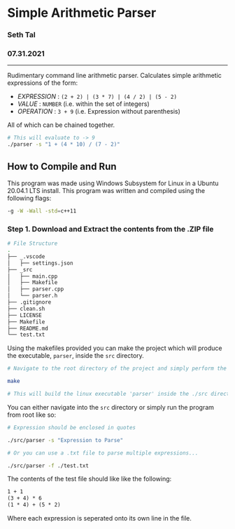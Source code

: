 # Simple Arithmetic Parser

### Seth Tal

### 07.31.2021

---

Rudimentary command line arithmetic parser. Calculates simple arithmetic expressions of the form:

* *EXPRESSION* : `(2 + 2) | (3 * 7) | (4 / 2) | (5 - 2)`
* *VALUE* : `NUMBER` (i.e. within the set of integers)
* *OPERATION* : `3 + 9` (i.e. Expression without parenthesis)

All of which can be chained together.

```sh
# This will evaluate to -> 9
./parser -s "1 + (4 * 10) / (7 - 2)"
```

## How to Compile and Run

This program was made using Windows Subsystem for Linux in a Ubuntu 20.04.1 LTS install. This program was written and compiled using the following flags:

```sh
-g -W -Wall -std=c++11
```

### Step 1. Download and Extract the contents from the .ZIP file

```sh
# File Structure
.
├── _.vscode
│   ├── settings.json
├── _src
│   ├── main.cpp
│   ├── Makefile
│   ├── parser.cpp
│   └── parser.h
├── .gitignore
├── clean.sh
├── LICENSE
├── Makefile
├── README.md
└── test.txt
```

Using the makefiles provided you can make the project which will produce the executable, `parser`, inside the `src` directory.

```sh
# Navigate to the root directory of the project and simply perform the following command:

make

# This will build the linux executable 'parser' inside the ./src directory
```

You can either navigate into the `src` directory or simply run the program from root like so:

```sh
# Expression should be enclosed in quotes

./src/parser -s "Expression to Parse"

# Or you can use a .txt file to parse multiple expressions...

./src/parser -f ./test.txt
```

The contents of the test file should like like the following:

```txt
1 + 1
(3 + 4) * 6
(1 * 4) + (5 * 2)
```

Where each expression is seperated onto its own line in the file.
